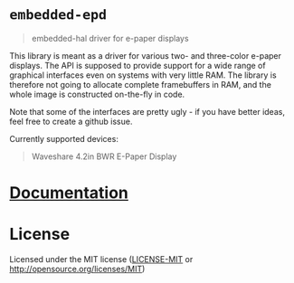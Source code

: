 # `embedded-epd`

> embedded-hal driver for e-paper displays

This library is meant as a driver for various two- and three-color e-paper
displays. The API is supposed to provide support for a wide range of graphical
interfaces even on systems with very little RAM. The library is therefore not
going to allocate complete framebuffers in RAM, and the whole image is
constructed on-the-fly in code.

Note that some of the interfaces are pretty ugly - if you have better ideas,
feel free to create a github issue.

Currently supported devices:

> Waveshare 4.2in BWR E-Paper Display

# [Documentation](https://docs.rs/embedded-epd)

# License

Licensed under the MIT license ([LICENSE-MIT](LICENSE-MIT) or http://opensource.org/licenses/MIT)

